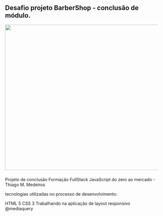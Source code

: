 ## Desafio projeto BarberShop - conclusão de módulo.
<a><img src="imagens/projetobabershop" width="680px" height="480px"></a>

###

Projeto de conclusão Formação FullStack JavaScript do zero ao mercado - Thiago M. Medeiros

tecnologias utilizadas no processo de desenvolvimento:

HTML 5 CSS 3 Trabalhando na aplicação de layout responsivo @mediaquery

##


